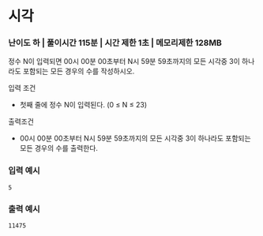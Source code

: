 # 시각
### 난이도 하 | 풀이시간 115분 | 시간 제한 1초 | 메모리제한 128MB

정수 N이 입력되면 00시 00분 00초부터 N시 59분 59초까지의 모든 시각중 3이 하나라도 포함되는 모든 경우의 수를 작성하시오.

입력 조건
- 첫째 줄에 정수 N이 입력된다. (0 ≤ N ≤ 23)

출력조건
- 00시 00분 00초부터 N시 59분 59초까지의 모든 시각중 3이 하나라도 포함되는 모든 경우의 수를 출력한다.

### 입력 예시
```
5
```

### 출력 예시
```
11475
```